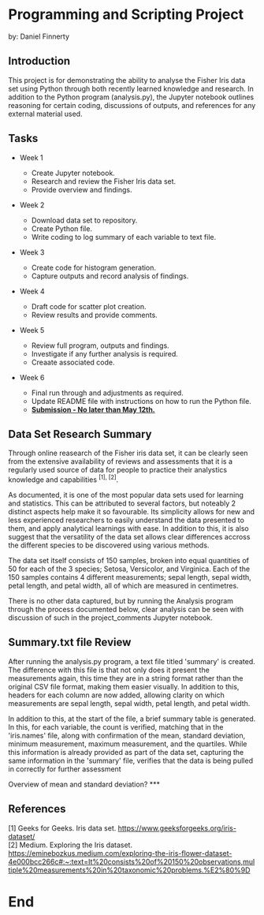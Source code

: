 # Programming and Scripting Project
by: Daniel Finnerty

## Introduction

This project is for demonstrating the ability to analyse the Fisher Iris data set using Python through both recently learned knowledge and research. In addition to the Python program (analysis.py), the Jupyter notebook outlines reasoning for certain coding, discussions of outputs, and references for any external material used.

## Tasks
- Week 1
  - Create Jupyter notebook.  
  - Research and review the Fisher Iris data set.  
  - Provide overview and findings.  

- Week 2
  - Download data set to repository.  
  - Create Python file.  
  - Write coding to log summary of each variable to text file.  

- Week 3
  - Create code for histogram generation.  
  - Capture outputs and record analysis of findings.  

- Week 4
  - Draft code for scatter plot creation.  
  - Review results and provide comments.  

- Week 5
  - Review full program, outputs and findings.  
  - Investigate if any further analysis is required.  
  - Creaate associated code.  

- Week 6
  - Final run through and adjustments as required. 
  - Update README file with instructions on how to run the Python file.   
  - <ins>**Submission - No later than May 12th.**</ins>  

## Data Set Research Summary
Through online reasearch of the Fisher iris data set, it can be clearly seen from the extensive availability of reviews and assessments that it is a regularly used source of data for people to practice their analystics knowledge and capabilities <sup>[1], [2]</sup>.

As documented, it is one of the most popular data sets used for learning and statistics. This can be attributed to several factors, but noteably 2 distinct aspects help make it so favourable. Its simplicity allows for new and less experienced researchers to easily understand the data presented to them, and apply analytical learnings with ease. In addition to this, it is also suggest that the versatility of the data set allows clear differences accross the different species to be discovered using various methods.

The data set itself consists of 150 samples, broken into equal quantities of 50 for each of the 3 species; Setosa, Versicolor, and Virginica. Each of the 150 samples contains 4 different measurements; sepal length, sepal width, petal length, and petal width, all of which are measured in centimetres.

There is no other data captured, but by running the Analysis program through the process documented below, clear analysis can be seen with discussion of such in the project_comments Jupyter notebook.

## Summary.txt file Review
After running the analysis.py program, a text file titled 'summary' is created. The difference with this file is that not only does it present the measurements again, this time they are in a string format rather than the original CSV file format, making them easier visually. In addition to this, headers for each column are now added, allowing clarity on which measurements are sepal length, sepal width, petal length, and petal width.

In addition to this, at the start of the file, a brief summary table is generated. In this, for each variable, the count is verified, matching that in the 'iris.names' file, along with confirmation of the mean, standard deviation, minimum measurement, maximum measurement, and the quartiles. While this information is already provided as part of the data set, capturing the same information in the 'summary' file, verifies that the data is being pulled in correctly for further assessment

Overview of mean and standard deviation? ***

## References

[1] Geeks for Geeks. Iris data set. https://www.geeksforgeeks.org/iris-dataset/  
[2] Medium. Exploring the Iris dataset. https://eminebozkus.medium.com/exploring-the-iris-flower-dataset-4e000bcc266c#:~:text=It%20consists%20of%20150%20observations,multiple%20measurements%20in%20taxonomic%20problems.%E2%80%9D

# End